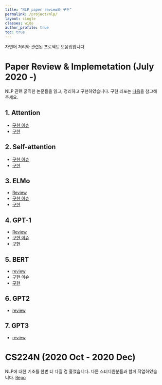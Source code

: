 ```yaml
---
title: "NLP paper review와 구현"
permalink: /project/nlp/
layout: single
classes: wide
author_profile: true
toc: true
---
```



자연어 처리와 관련된 프로젝트 모음집입니다.

# Paper Review & Implemetation (July 2020 -)

NLP 관련 굵직한 논문들을 읽고, 정리하고 구현하였습니다. 구현 레포는 [다음](https://github.com/InhyeokYoo/NLP/tree/master/papers)을 참고해주세요.

## 1. Attention

- [구현 이슈](/project/nlp/attention-issue/)
- [구현](https://github.com/InhyeokYoo/NLP/tree/master/papers/1.Attention)

## 2. Self-attention

- [구현 이슈](/project/nlp/transformer-issue/)
- [구현](https://github.com/InhyeokYoo/NLP/tree/master/papers/3.Transformer)

## 3. ELMo

- [Review](/project/nlp/elmo-review/)
- [구현 이슈](/project/nlp/elmo-issue/)
- [구현](https://github.com/InhyeokYoo/NLP/tree/master/papers/4.ELMo)

## 4. GPT-1

- [Review](/project/nlp/gpt1-review/)
- [구현 이슈](https://github.com/InhyeokYoo/NLP/issues/1)
- [구현](https://github.com/InhyeokYoo/NLP/tree/master/papers/5.GPT-1)

## 5. BERT

- [review](/project/nlp/bert-review/)
- [구현 이슈](/project/nlp/bert-issue/)
- [구현](https://github.com/InhyeokYoo/NLP/tree/master/papers/6.BERT)

## 6. GPT2

- [review](/project/nlp/gpt2-review/)

## 7. GPT3

- [review](/project/nlp/gpt3-review/)

# CS224N (2020 Oct - 2020 Dec)

NLP에 대한 기초를 한번 더 다질 겸 훑었습니다. 다른 스터디원분들과 함께 작업하였습니다. [Repo](https://github.com/InhyeokYoo/CS224N)